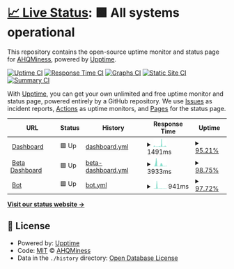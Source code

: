 # [📈 Live Status](https://demo.upptime.js.org): <!--live status--> **🟩 All systems operational**

This repository contains the open-source uptime monitor and status page for [AHQMiness](https://github.com/ahqsoftwares), powered by [Upptime](https://github.com/upptime/upptime).

[![Uptime CI](https://github.com/ahqsoftwares/uptime-2/workflows/Uptime%20CI/badge.svg)](https://github.com/ahqsoftwares/uptime-2/actions?query=workflow%3A%22Uptime+CI%22)
[![Response Time CI](https://github.com/ahqsoftwares/uptime-2/workflows/Response%20Time%20CI/badge.svg)](https://github.com/ahqsoftwares/uptime-2/actions?query=workflow%3A%22Response+Time+CI%22)
[![Graphs CI](https://github.com/ahqsoftwares/uptime-2/workflows/Graphs%20CI/badge.svg)](https://github.com/ahqsoftwares/uptime-2/actions?query=workflow%3A%22Graphs+CI%22)
[![Static Site CI](https://github.com/ahqsoftwares/uptime-2/workflows/Static%20Site%20CI/badge.svg)](https://github.com/ahqsoftwares/uptime-2/actions?query=workflow%3A%22Static+Site+CI%22)
[![Summary CI](https://github.com/ahqsoftwares/uptime-2/workflows/Summary%20CI/badge.svg)](https://github.com/ahqsoftwares/uptime-2/actions?query=workflow%3A%22Summary+CI%22)

With [Upptime](https://upptime.js.org), you can get your own unlimited and free uptime monitor and status page, powered entirely by a GitHub repository. We use [Issues](https://github.com/ahqsoftwares/uptime-2/issues) as incident reports, [Actions](https://github.com/ahqsoftwares/uptime-2/actions) as uptime monitors, and [Pages](https://demo.upptime.js.org) for the status page.

<!--start: status pages-->
<!-- This summary is generated by Upptime (https://github.com/upptime/upptime) -->
<!-- Do not edit this manually, your changes will be overwritten -->
<!-- prettier-ignore -->
| URL | Status | History | Response Time | Uptime |
| --- | ------ | ------- | ------------- | ------ |
| <img alt="" src="https://favicons.githubusercontent.com/guard-bot.ahq-alt.repl.co" height="13"> [Dashboard](https://guard-bot.ahq-alt.repl.co/) | 🟩 Up | [dashboard.yml](https://github.com/ahqsoftwares/uptime-2/commits/HEAD/history/dashboard.yml) | <details><summary><img alt="Response time graph" src="./graphs/dashboard/response-time-week.png" height="20"> 1491ms</summary><br><a href="https://ahqsoftwares.github.io/uptime-2/history/dashboard"><img alt="Response time 2679" src="https://img.shields.io/endpoint?url=https%3A%2F%2Fraw.githubusercontent.com%2Fahqsoftwares%2Fuptime-2%2FHEAD%2Fapi%2Fdashboard%2Fresponse-time.json"></a><br><a href="https://ahqsoftwares.github.io/uptime-2/history/dashboard"><img alt="24-hour response time 340" src="https://img.shields.io/endpoint?url=https%3A%2F%2Fraw.githubusercontent.com%2Fahqsoftwares%2Fuptime-2%2FHEAD%2Fapi%2Fdashboard%2Fresponse-time-day.json"></a><br><a href="https://ahqsoftwares.github.io/uptime-2/history/dashboard"><img alt="7-day response time 1491" src="https://img.shields.io/endpoint?url=https%3A%2F%2Fraw.githubusercontent.com%2Fahqsoftwares%2Fuptime-2%2FHEAD%2Fapi%2Fdashboard%2Fresponse-time-week.json"></a><br><a href="https://ahqsoftwares.github.io/uptime-2/history/dashboard"><img alt="30-day response time 2122" src="https://img.shields.io/endpoint?url=https%3A%2F%2Fraw.githubusercontent.com%2Fahqsoftwares%2Fuptime-2%2FHEAD%2Fapi%2Fdashboard%2Fresponse-time-month.json"></a><br><a href="https://ahqsoftwares.github.io/uptime-2/history/dashboard"><img alt="1-year response time 2679" src="https://img.shields.io/endpoint?url=https%3A%2F%2Fraw.githubusercontent.com%2Fahqsoftwares%2Fuptime-2%2FHEAD%2Fapi%2Fdashboard%2Fresponse-time-year.json"></a></details> | <details><summary><a href="https://ahqsoftwares.github.io/uptime-2/history/dashboard">95.21%</a></summary><a href="https://ahqsoftwares.github.io/uptime-2/history/dashboard"><img alt="All-time uptime 93.60%" src="https://img.shields.io/endpoint?url=https%3A%2F%2Fraw.githubusercontent.com%2Fahqsoftwares%2Fuptime-2%2FHEAD%2Fapi%2Fdashboard%2Fuptime.json"></a><br><a href="https://ahqsoftwares.github.io/uptime-2/history/dashboard"><img alt="24-hour uptime 97.71%" src="https://img.shields.io/endpoint?url=https%3A%2F%2Fraw.githubusercontent.com%2Fahqsoftwares%2Fuptime-2%2FHEAD%2Fapi%2Fdashboard%2Fuptime-day.json"></a><br><a href="https://ahqsoftwares.github.io/uptime-2/history/dashboard"><img alt="7-day uptime 95.21%" src="https://img.shields.io/endpoint?url=https%3A%2F%2Fraw.githubusercontent.com%2Fahqsoftwares%2Fuptime-2%2FHEAD%2Fapi%2Fdashboard%2Fuptime-week.json"></a><br><a href="https://ahqsoftwares.github.io/uptime-2/history/dashboard"><img alt="30-day uptime 98.18%" src="https://img.shields.io/endpoint?url=https%3A%2F%2Fraw.githubusercontent.com%2Fahqsoftwares%2Fuptime-2%2FHEAD%2Fapi%2Fdashboard%2Fuptime-month.json"></a><br><a href="https://ahqsoftwares.github.io/uptime-2/history/dashboard"><img alt="1-year uptime 93.60%" src="https://img.shields.io/endpoint?url=https%3A%2F%2Fraw.githubusercontent.com%2Fahqsoftwares%2Fuptime-2%2FHEAD%2Fapi%2Fdashboard%2Fuptime-year.json"></a></details>
| <img alt="" src="https://favicons.githubusercontent.com/guard-bot-beta.ahq-alt.repl.co" height="13"> [Beta Dashboard](https://guard-bot-beta.ahq-alt.repl.co/) | 🟩 Up | [beta-dashboard.yml](https://github.com/ahqsoftwares/uptime-2/commits/HEAD/history/beta-dashboard.yml) | <details><summary><img alt="Response time graph" src="./graphs/beta-dashboard/response-time-week.png" height="20"> 3933ms</summary><br><a href="https://ahqsoftwares.github.io/uptime-2/history/beta-dashboard"><img alt="Response time 3308" src="https://img.shields.io/endpoint?url=https%3A%2F%2Fraw.githubusercontent.com%2Fahqsoftwares%2Fuptime-2%2FHEAD%2Fapi%2Fbeta-dashboard%2Fresponse-time.json"></a><br><a href="https://ahqsoftwares.github.io/uptime-2/history/beta-dashboard"><img alt="24-hour response time 2454" src="https://img.shields.io/endpoint?url=https%3A%2F%2Fraw.githubusercontent.com%2Fahqsoftwares%2Fuptime-2%2FHEAD%2Fapi%2Fbeta-dashboard%2Fresponse-time-day.json"></a><br><a href="https://ahqsoftwares.github.io/uptime-2/history/beta-dashboard"><img alt="7-day response time 3933" src="https://img.shields.io/endpoint?url=https%3A%2F%2Fraw.githubusercontent.com%2Fahqsoftwares%2Fuptime-2%2FHEAD%2Fapi%2Fbeta-dashboard%2Fresponse-time-week.json"></a><br><a href="https://ahqsoftwares.github.io/uptime-2/history/beta-dashboard"><img alt="30-day response time 3601" src="https://img.shields.io/endpoint?url=https%3A%2F%2Fraw.githubusercontent.com%2Fahqsoftwares%2Fuptime-2%2FHEAD%2Fapi%2Fbeta-dashboard%2Fresponse-time-month.json"></a><br><a href="https://ahqsoftwares.github.io/uptime-2/history/beta-dashboard"><img alt="1-year response time 3308" src="https://img.shields.io/endpoint?url=https%3A%2F%2Fraw.githubusercontent.com%2Fahqsoftwares%2Fuptime-2%2FHEAD%2Fapi%2Fbeta-dashboard%2Fresponse-time-year.json"></a></details> | <details><summary><a href="https://ahqsoftwares.github.io/uptime-2/history/beta-dashboard">98.75%</a></summary><a href="https://ahqsoftwares.github.io/uptime-2/history/beta-dashboard"><img alt="All-time uptime 92.08%" src="https://img.shields.io/endpoint?url=https%3A%2F%2Fraw.githubusercontent.com%2Fahqsoftwares%2Fuptime-2%2FHEAD%2Fapi%2Fbeta-dashboard%2Fuptime.json"></a><br><a href="https://ahqsoftwares.github.io/uptime-2/history/beta-dashboard"><img alt="24-hour uptime 100.00%" src="https://img.shields.io/endpoint?url=https%3A%2F%2Fraw.githubusercontent.com%2Fahqsoftwares%2Fuptime-2%2FHEAD%2Fapi%2Fbeta-dashboard%2Fuptime-day.json"></a><br><a href="https://ahqsoftwares.github.io/uptime-2/history/beta-dashboard"><img alt="7-day uptime 98.75%" src="https://img.shields.io/endpoint?url=https%3A%2F%2Fraw.githubusercontent.com%2Fahqsoftwares%2Fuptime-2%2FHEAD%2Fapi%2Fbeta-dashboard%2Fuptime-week.json"></a><br><a href="https://ahqsoftwares.github.io/uptime-2/history/beta-dashboard"><img alt="30-day uptime 99.50%" src="https://img.shields.io/endpoint?url=https%3A%2F%2Fraw.githubusercontent.com%2Fahqsoftwares%2Fuptime-2%2FHEAD%2Fapi%2Fbeta-dashboard%2Fuptime-month.json"></a><br><a href="https://ahqsoftwares.github.io/uptime-2/history/beta-dashboard"><img alt="1-year uptime 92.08%" src="https://img.shields.io/endpoint?url=https%3A%2F%2Fraw.githubusercontent.com%2Fahqsoftwares%2Fuptime-2%2FHEAD%2Fapi%2Fbeta-dashboard%2Fuptime-year.json"></a></details>
| <img alt="" src="https://favicons.githubusercontent.com/ahq-miness.ahqsecret.repl.co" height="13"> [Bot](https://ahq-miness.ahqsecret.repl.co/) | 🟩 Up | [bot.yml](https://github.com/ahqsoftwares/uptime-2/commits/HEAD/history/bot.yml) | <details><summary><img alt="Response time graph" src="./graphs/bot/response-time-week.png" height="20"> 941ms</summary><br><a href="https://ahqsoftwares.github.io/uptime-2/history/bot"><img alt="Response time 1707" src="https://img.shields.io/endpoint?url=https%3A%2F%2Fraw.githubusercontent.com%2Fahqsoftwares%2Fuptime-2%2FHEAD%2Fapi%2Fbot%2Fresponse-time.json"></a><br><a href="https://ahqsoftwares.github.io/uptime-2/history/bot"><img alt="24-hour response time 316" src="https://img.shields.io/endpoint?url=https%3A%2F%2Fraw.githubusercontent.com%2Fahqsoftwares%2Fuptime-2%2FHEAD%2Fapi%2Fbot%2Fresponse-time-day.json"></a><br><a href="https://ahqsoftwares.github.io/uptime-2/history/bot"><img alt="7-day response time 941" src="https://img.shields.io/endpoint?url=https%3A%2F%2Fraw.githubusercontent.com%2Fahqsoftwares%2Fuptime-2%2FHEAD%2Fapi%2Fbot%2Fresponse-time-week.json"></a><br><a href="https://ahqsoftwares.github.io/uptime-2/history/bot"><img alt="30-day response time 641" src="https://img.shields.io/endpoint?url=https%3A%2F%2Fraw.githubusercontent.com%2Fahqsoftwares%2Fuptime-2%2FHEAD%2Fapi%2Fbot%2Fresponse-time-month.json"></a><br><a href="https://ahqsoftwares.github.io/uptime-2/history/bot"><img alt="1-year response time 1707" src="https://img.shields.io/endpoint?url=https%3A%2F%2Fraw.githubusercontent.com%2Fahqsoftwares%2Fuptime-2%2FHEAD%2Fapi%2Fbot%2Fresponse-time-year.json"></a></details> | <details><summary><a href="https://ahqsoftwares.github.io/uptime-2/history/bot">97.72%</a></summary><a href="https://ahqsoftwares.github.io/uptime-2/history/bot"><img alt="All-time uptime 98.49%" src="https://img.shields.io/endpoint?url=https%3A%2F%2Fraw.githubusercontent.com%2Fahqsoftwares%2Fuptime-2%2FHEAD%2Fapi%2Fbot%2Fuptime.json"></a><br><a href="https://ahqsoftwares.github.io/uptime-2/history/bot"><img alt="24-hour uptime 98.91%" src="https://img.shields.io/endpoint?url=https%3A%2F%2Fraw.githubusercontent.com%2Fahqsoftwares%2Fuptime-2%2FHEAD%2Fapi%2Fbot%2Fuptime-day.json"></a><br><a href="https://ahqsoftwares.github.io/uptime-2/history/bot"><img alt="7-day uptime 97.72%" src="https://img.shields.io/endpoint?url=https%3A%2F%2Fraw.githubusercontent.com%2Fahqsoftwares%2Fuptime-2%2FHEAD%2Fapi%2Fbot%2Fuptime-week.json"></a><br><a href="https://ahqsoftwares.github.io/uptime-2/history/bot"><img alt="30-day uptime 99.05%" src="https://img.shields.io/endpoint?url=https%3A%2F%2Fraw.githubusercontent.com%2Fahqsoftwares%2Fuptime-2%2FHEAD%2Fapi%2Fbot%2Fuptime-month.json"></a><br><a href="https://ahqsoftwares.github.io/uptime-2/history/bot"><img alt="1-year uptime 98.49%" src="https://img.shields.io/endpoint?url=https%3A%2F%2Fraw.githubusercontent.com%2Fahqsoftwares%2Fuptime-2%2FHEAD%2Fapi%2Fbot%2Fuptime-year.json"></a></details>

<!--end: status pages-->

[**Visit our status website →**](https://demo.upptime.js.org)

## 📄 License

- Powered by: [Upptime](https://github.com/upptime/upptime)
- Code: [MIT](./LICENSE) © [AHQMiness](https://github.com/ahqsoftwares)
- Data in the `./history` directory: [Open Database License](https://opendatacommons.org/licenses/odbl/1-0/)
